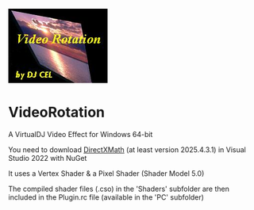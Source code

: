 ![logo](https://github.com/djcel/VirtualDJ-VideoRotation-Win64/blob/main/VideoRotation.JPG?raw=true "")
# VideoRotation
A VirtualDJ Video Effect for Windows 64-bit

You need to download [DirectXMath](https://github.com/Microsoft/DirectXMath) (at least version 2025.4.3.1) in Visual Studio 2022 with NuGet 

It uses a Vertex Shader & a Pixel Shader (Shader Model 5.0)

The compiled shader files (.cso) in the 'Shaders' subfolder are then included in the Plugin.rc file (available in the 'PC' subfolder)
